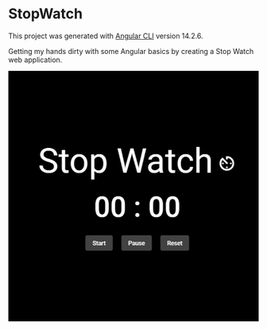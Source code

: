 # StopWatch

This project was generated with [Angular CLI](https://github.com/angular/angular-cli) version 14.2.6.

Getting my hands dirty with some Angular basics by creating a Stop Watch web application.

![TStop Watch app screenshot](https://github.com/rumanstheddy/Ang-Stop-Watch/blob/master/src/assets/app-ss.png)
